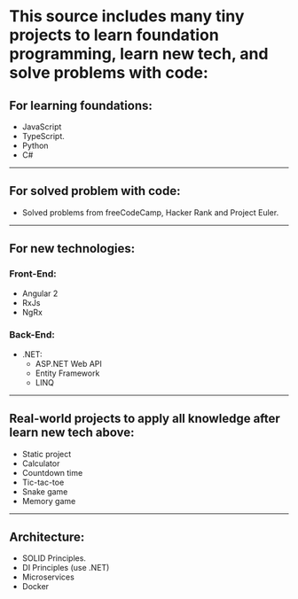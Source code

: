 # This source includes many tiny projects to learn foundation programming, learn new tech, and solve problems with code:

## For learning foundations:
- JavaScript
- TypeScript.
- Python
- C#

---

## For solved problem with code:
- Solved problems from freeCodeCamp, Hacker Rank and Project Euler.

---

## For new technologies:
### Front-End:
- Angular 2
- RxJs
- NgRx

### Back-End:
- .NET:
    - ASP.NET Web API
    - Entity Framework
    - LINQ

---

## Real-world projects to apply all knowledge after learn new tech above:
- Static project
- Calculator
- Countdown time
- Tic-tac-toe
- Snake game
- Memory game

---

## Architecture:
- SOLID Principles.
- DI Principles (use .NET)
- Microservices
- Docker

